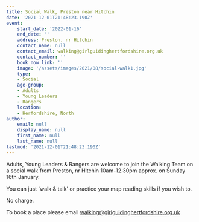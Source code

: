 ```yaml
---
title: Social Walk, Preston near Hitchin
date: '2021-12-01T21:48:23.190Z'
event:
    start_date: '2022-01-16'
    end_date: ''
    address: Preston, nr Hitchin
    contact_name: null
    contact_email: walking@girlguidinghertfordshire.org.uk
    contact_number: ''
    book_now_link: ''
    image: '/assets/images/2021/08/social-walk1.jpg'
    type: 
    - Social
    age-group: 
    - Adults
    - Young Leaders
    - Rangers
    location: 
    - Herfordshire, North
author:
    email: null
    display_name: null
    first_name: null
    last_name: null
lastmod: '2021-12-01T21:48:23.190Z'
---
```


Adults, Young Leaders & Rangers are welcome to join the Walking Team on a social walk from Preston, nr Hitchin 10am-12.30pm approx. on Sunday 16th January. 

You can just 'walk & talk' or practice your map reading skills if you wish to.

No charge.

To book a place please email <walking@girlguidinghertfordshire.org.uk>
